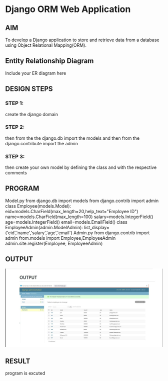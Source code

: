 # Django ORM Web Application

## AIM
To develop a Django application to store and retrieve data from a database using Object Relational Mapping(ORM).

## Entity Relationship Diagram

Include your ER diagram here

## DESIGN STEPS

### STEP 1:
create the django domain
### STEP 2:
then from the the django.db import the models and then from the django.contribute import
the admin
### STEP 3:
then create your own model by defining the class and with the respective comments

## PROGRAM
Model.py 
from django.db import models 
from django.contrib import admin 
class Employee(models.Model): 
eid=models.CharField(max_length=20,help_text="Employee ID") 
name=models.CharField(max_length=100) 
salary=models.IntegerField() 
age=models.IntegerField() 
email=models.EmailField()
class EmployeeAdmin(admin.ModelAdmin): 
list_display=('eid','name','salary','age','email') 
Admin.py 
from django.contrib import admin 
from.models import Employee,EmployeeAdmin 
admin.site.register(Employee, EmployeeAdmin)

## OUTPUT
![model](orm.jpg)

## RESULT
program is excuted